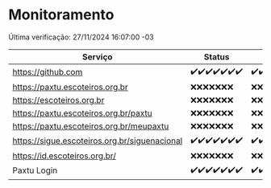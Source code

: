 # Monitoramento

Última verificação: 27/11/2024 16:07:00 -03

|Serviço|Status|Últimas 24h|
|---|---|---|
|https://github.com|<span title="2024-11-20: OK=23">✔️</span><span title="2024-11-21: OK=23">✔️</span><span title="2024-11-22: OK=23">✔️</span><span title="2024-11-23: OK=23">✔️</span><span title="2024-11-24: OK=23">✔️</span><span title="2024-11-25: OK=23">✔️</span><span title="2024-11-26: OK=18">✔️</span>|<span title="26/11/2024 16:07:00 -03 : 200">✔️</span><span title="26/11/2024 17:09:00 -03 : 200">✔️</span><span title="26/11/2024 18:08:00 -03 : 200">✔️</span><span title="26/11/2024 19:08:00 -03 : 200">✔️</span><span title="26/11/2024 20:08:00 -03 : 200">✔️</span><span title="26/11/2024 21:42:00 -03 : 200">✔️</span><span title="26/11/2024 23:19:00 -03 : 200">✔️</span><span title="27/11/2024 00:25:00 -03 : 200">✔️</span><span title="27/11/2024 01:11:00 -03 : 200">✔️</span><span title="27/11/2024 02:09:00 -03 : 200">✔️</span><span title="27/11/2024 03:13:00 -03 : 200">✔️</span><span title="27/11/2024 04:08:00 -03 : 200">✔️</span><span title="27/11/2024 05:12:00 -03 : 200">✔️</span><span title="27/11/2024 06:09:00 -03 : 200">✔️</span><span title="27/11/2024 07:09:00 -03 : 200">✔️</span><span title="27/11/2024 08:07:00 -03 : 200">✔️</span><span title="27/11/2024 09:16:00 -03 : 200">✔️</span><span title="27/11/2024 10:20:00 -03 : 200">✔️</span><span title="27/11/2024 11:08:00 -03 : 200">✔️</span><span title="27/11/2024 12:09:00 -03 : 200">✔️</span><span title="27/11/2024 13:10:00 -03 : 200">✔️</span><span title="27/11/2024 14:07:00 -03 : 200">✔️</span><span title="27/11/2024 15:11:00 -03 : 200">✔️</span><span title="27/11/2024 16:07:00 -03 : 200">✔️</span>|
|https://paxtu.escoteiros.org.br|<span title="2024-11-20: Falhas=23">❌</span><span title="2024-11-21: Falhas=23">❌</span><span title="2024-11-22: Falhas=23">❌</span><span title="2024-11-23: Falhas=23">❌</span><span title="2024-11-24: Falhas=23">❌</span><span title="2024-11-25: Falhas=23">❌</span><span title="2024-11-26: Falhas=18">❌</span>|<span title="26/11/2024 16:07:00 -03 : 403">❌</span><span title="26/11/2024 17:09:00 -03 : 403">❌</span><span title="26/11/2024 18:08:00 -03 : 403">❌</span><span title="26/11/2024 19:08:00 -03 : 403">❌</span><span title="26/11/2024 20:08:00 -03 : 403">❌</span><span title="26/11/2024 21:42:00 -03 : 403">❌</span><span title="26/11/2024 23:19:00 -03 : 403">❌</span><span title="27/11/2024 00:25:00 -03 : 403">❌</span><span title="27/11/2024 01:11:00 -03 : 403">❌</span><span title="27/11/2024 02:09:00 -03 : 403">❌</span><span title="27/11/2024 03:13:00 -03 : 403">❌</span><span title="27/11/2024 04:08:00 -03 : 403">❌</span><span title="27/11/2024 05:12:00 -03 : 403">❌</span><span title="27/11/2024 06:09:00 -03 : 403">❌</span><span title="27/11/2024 07:09:00 -03 : 403">❌</span><span title="27/11/2024 08:07:00 -03 : 403">❌</span><span title="27/11/2024 09:16:00 -03 : 403">❌</span><span title="27/11/2024 10:20:00 -03 : 403">❌</span><span title="27/11/2024 11:08:00 -03 : 403">❌</span><span title="27/11/2024 12:09:00 -03 : 403">❌</span><span title="27/11/2024 13:10:00 -03 : 403">❌</span><span title="27/11/2024 14:07:00 -03 : 403">❌</span><span title="27/11/2024 15:11:00 -03 : 403">❌</span><span title="27/11/2024 16:07:00 -03 : 403">❌</span>|
|https://escoteiros.org.br|<span title="2024-11-20: Falhas=23">❌</span><span title="2024-11-21: Falhas=23">❌</span><span title="2024-11-22: Falhas=23">❌</span><span title="2024-11-23: Falhas=23">❌</span><span title="2024-11-24: Falhas=23">❌</span><span title="2024-11-25: Falhas=23">❌</span><span title="2024-11-26: Falhas=18">❌</span>|<span title="26/11/2024 16:07:00 -03 : 403">❌</span><span title="26/11/2024 17:09:00 -03 : 403">❌</span><span title="26/11/2024 18:08:00 -03 : 403">❌</span><span title="26/11/2024 19:08:00 -03 : 403">❌</span><span title="26/11/2024 20:08:00 -03 : 403">❌</span><span title="26/11/2024 21:42:00 -03 : 403">❌</span><span title="26/11/2024 23:19:00 -03 : 403">❌</span><span title="27/11/2024 00:25:00 -03 : 403">❌</span><span title="27/11/2024 01:11:00 -03 : 403">❌</span><span title="27/11/2024 02:09:00 -03 : 403">❌</span><span title="27/11/2024 03:13:00 -03 : 403">❌</span><span title="27/11/2024 04:08:00 -03 : 403">❌</span><span title="27/11/2024 05:12:00 -03 : 403">❌</span><span title="27/11/2024 06:09:00 -03 : 403">❌</span><span title="27/11/2024 07:09:00 -03 : 403">❌</span><span title="27/11/2024 08:07:00 -03 : 403">❌</span><span title="27/11/2024 09:16:00 -03 : 403">❌</span><span title="27/11/2024 10:20:00 -03 : 403">❌</span><span title="27/11/2024 11:08:00 -03 : 403">❌</span><span title="27/11/2024 12:09:00 -03 : 403">❌</span><span title="27/11/2024 13:10:00 -03 : 403">❌</span><span title="27/11/2024 14:07:00 -03 : 403">❌</span><span title="27/11/2024 15:11:00 -03 : 403">❌</span><span title="27/11/2024 16:07:00 -03 : 403">❌</span>|
|https://paxtu.escoteiros.org.br/paxtu|<span title="2024-11-20: Falhas=23">❌</span><span title="2024-11-21: Falhas=23">❌</span><span title="2024-11-22: Falhas=23">❌</span><span title="2024-11-23: Falhas=23">❌</span><span title="2024-11-24: Falhas=23">❌</span><span title="2024-11-25: Falhas=23">❌</span><span title="2024-11-26: Falhas=18">❌</span>|<span title="26/11/2024 16:07:00 -03 : 403">❌</span><span title="26/11/2024 17:09:00 -03 : 403">❌</span><span title="26/11/2024 18:08:00 -03 : 403">❌</span><span title="26/11/2024 19:08:00 -03 : 403">❌</span><span title="26/11/2024 20:08:00 -03 : 403">❌</span><span title="26/11/2024 21:42:00 -03 : 403">❌</span><span title="26/11/2024 23:19:00 -03 : 403">❌</span><span title="27/11/2024 00:25:00 -03 : 403">❌</span><span title="27/11/2024 01:11:00 -03 : 403">❌</span><span title="27/11/2024 02:09:00 -03 : 403">❌</span><span title="27/11/2024 03:13:00 -03 : 403">❌</span><span title="27/11/2024 04:08:00 -03 : 403">❌</span><span title="27/11/2024 05:12:00 -03 : 403">❌</span><span title="27/11/2024 06:09:00 -03 : 403">❌</span><span title="27/11/2024 07:09:00 -03 : 403">❌</span><span title="27/11/2024 08:07:00 -03 : 403">❌</span><span title="27/11/2024 09:16:00 -03 : 403">❌</span><span title="27/11/2024 10:20:00 -03 : 403">❌</span><span title="27/11/2024 11:08:00 -03 : 403">❌</span><span title="27/11/2024 12:09:00 -03 : 403">❌</span><span title="27/11/2024 13:10:00 -03 : 403">❌</span><span title="27/11/2024 14:07:00 -03 : 403">❌</span><span title="27/11/2024 15:11:00 -03 : 403">❌</span><span title="27/11/2024 16:07:00 -03 : 403">❌</span>|
|https://paxtu.escoteiros.org.br/meupaxtu|<span title="2024-11-20: Falhas=23">❌</span><span title="2024-11-21: Falhas=23">❌</span><span title="2024-11-22: Falhas=23">❌</span><span title="2024-11-23: Falhas=23">❌</span><span title="2024-11-24: Falhas=23">❌</span><span title="2024-11-25: Falhas=23">❌</span><span title="2024-11-26: Falhas=18">❌</span>|<span title="26/11/2024 16:07:00 -03 : 403">❌</span><span title="26/11/2024 17:09:00 -03 : 403">❌</span><span title="26/11/2024 18:08:00 -03 : 403">❌</span><span title="26/11/2024 19:08:00 -03 : 403">❌</span><span title="26/11/2024 20:08:00 -03 : 403">❌</span><span title="26/11/2024 21:42:00 -03 : 403">❌</span><span title="26/11/2024 23:19:00 -03 : 403">❌</span><span title="27/11/2024 00:25:00 -03 : 403">❌</span><span title="27/11/2024 01:11:00 -03 : 403">❌</span><span title="27/11/2024 02:09:00 -03 : 403">❌</span><span title="27/11/2024 03:13:00 -03 : 403">❌</span><span title="27/11/2024 04:08:00 -03 : 403">❌</span><span title="27/11/2024 05:12:00 -03 : 403">❌</span><span title="27/11/2024 06:09:00 -03 : 403">❌</span><span title="27/11/2024 07:09:00 -03 : 403">❌</span><span title="27/11/2024 08:07:00 -03 : 403">❌</span><span title="27/11/2024 09:16:00 -03 : 403">❌</span><span title="27/11/2024 10:20:00 -03 : 403">❌</span><span title="27/11/2024 11:08:00 -03 : 403">❌</span><span title="27/11/2024 12:09:00 -03 : 403">❌</span><span title="27/11/2024 13:10:00 -03 : 403">❌</span><span title="27/11/2024 14:07:00 -03 : 403">❌</span><span title="27/11/2024 15:11:00 -03 : 403">❌</span><span title="27/11/2024 16:07:00 -03 : 403">❌</span>|
|https://sigue.escoteiros.org.br/siguenacional|<span title="2024-11-20: OK=23">✔️</span><span title="2024-11-21: OK=23">✔️</span><span title="2024-11-22: OK=23">✔️</span><span title="2024-11-23: OK=23">✔️</span><span title="2024-11-24: OK=23">✔️</span><span title="2024-11-25: OK=23">✔️</span><span title="2024-11-26: OK=18">✔️</span>|<span title="26/11/2024 16:07:00 -03 : 200">✔️</span><span title="26/11/2024 17:09:00 -03 : 200">✔️</span><span title="26/11/2024 18:08:00 -03 : 200">✔️</span><span title="26/11/2024 19:08:00 -03 : 200">✔️</span><span title="26/11/2024 20:08:00 -03 : 200">✔️</span><span title="26/11/2024 21:42:00 -03 : 200">✔️</span><span title="26/11/2024 23:19:00 -03 : 200">✔️</span><span title="27/11/2024 00:25:00 -03 : 200">✔️</span><span title="27/11/2024 01:11:00 -03 : 200">✔️</span><span title="27/11/2024 02:09:00 -03 : 200">✔️</span><span title="27/11/2024 03:13:00 -03 : 200">✔️</span><span title="27/11/2024 04:08:00 -03 : 200">✔️</span><span title="27/11/2024 05:12:00 -03 : 200">✔️</span><span title="27/11/2024 06:09:00 -03 : 200">✔️</span><span title="27/11/2024 07:09:00 -03 : 200">✔️</span><span title="27/11/2024 08:07:00 -03 : 200">✔️</span><span title="27/11/2024 09:16:00 -03 : 200">✔️</span><span title="27/11/2024 10:20:00 -03 : 200">✔️</span><span title="27/11/2024 11:08:00 -03 : 200">✔️</span><span title="27/11/2024 12:09:00 -03 : 200">✔️</span><span title="27/11/2024 13:10:00 -03 : 200">✔️</span><span title="27/11/2024 14:07:00 -03 : 200">✔️</span><span title="27/11/2024 15:11:00 -03 : 200">✔️</span><span title="27/11/2024 16:07:00 -03 : 0">❌</span>|
|https://id.escoteiros.org.br/|<span title="2024-11-20: Falhas=23">❌</span><span title="2024-11-21: Falhas=23">❌</span><span title="2024-11-22: Falhas=23">❌</span><span title="2024-11-23: Falhas=23">❌</span><span title="2024-11-24: Falhas=23">❌</span><span title="2024-11-25: Falhas=23">❌</span><span title="2024-11-26: Falhas=18">❌</span>|<span title="26/11/2024 16:07:00 -03 : 403">❌</span><span title="26/11/2024 17:09:00 -03 : 403">❌</span><span title="26/11/2024 18:08:00 -03 : 403">❌</span><span title="26/11/2024 19:08:00 -03 : 403">❌</span><span title="26/11/2024 20:08:00 -03 : 403">❌</span><span title="26/11/2024 21:42:00 -03 : 403">❌</span><span title="26/11/2024 23:19:00 -03 : 403">❌</span><span title="27/11/2024 00:25:00 -03 : 403">❌</span><span title="27/11/2024 01:11:00 -03 : 403">❌</span><span title="27/11/2024 02:09:00 -03 : 403">❌</span><span title="27/11/2024 03:13:00 -03 : 403">❌</span><span title="27/11/2024 04:08:00 -03 : 403">❌</span><span title="27/11/2024 05:12:00 -03 : 403">❌</span><span title="27/11/2024 06:09:00 -03 : 403">❌</span><span title="27/11/2024 07:09:00 -03 : 403">❌</span><span title="27/11/2024 08:07:00 -03 : 403">❌</span><span title="27/11/2024 09:16:00 -03 : 403">❌</span><span title="27/11/2024 10:20:00 -03 : 403">❌</span><span title="27/11/2024 11:08:00 -03 : 403">❌</span><span title="27/11/2024 12:09:00 -03 : 403">❌</span><span title="27/11/2024 13:10:00 -03 : 403">❌</span><span title="27/11/2024 14:07:00 -03 : 403">❌</span><span title="27/11/2024 15:11:00 -03 : 403">❌</span><span title="27/11/2024 16:07:00 -03 : 403">❌</span>|
|Paxtu Login|<span title="2024-11-20: OK=23">✔️</span><span title="2024-11-21: OK=23">✔️</span><span title="2024-11-22: OK=23">✔️</span><span title="2024-11-23: OK=23">✔️</span><span title="2024-11-24: OK=23">✔️</span><span title="2024-11-25: OK=23">✔️</span><span title="2024-11-26: OK=18">✔️</span>|<span title="26/11/2024 16:07:00 -03 : 200">✔️</span><span title="26/11/2024 17:09:00 -03 : 200">✔️</span><span title="26/11/2024 18:08:00 -03 : 200">✔️</span><span title="26/11/2024 19:08:00 -03 : 200">✔️</span><span title="26/11/2024 20:08:00 -03 : 200">✔️</span><span title="26/11/2024 21:42:00 -03 : 200">✔️</span><span title="26/11/2024 23:19:00 -03 : 200">✔️</span><span title="27/11/2024 00:25:00 -03 : 200">✔️</span><span title="27/11/2024 01:11:00 -03 : 200">✔️</span><span title="27/11/2024 02:09:00 -03 : 200">✔️</span><span title="27/11/2024 03:13:00 -03 : 200">✔️</span><span title="27/11/2024 04:08:00 -03 : 200">✔️</span><span title="27/11/2024 05:12:00 -03 : 200">✔️</span><span title="27/11/2024 06:09:00 -03 : 200">✔️</span><span title="27/11/2024 07:10:00 -03 : 200">✔️</span><span title="27/11/2024 08:07:00 -03 : 200">✔️</span><span title="27/11/2024 09:16:00 -03 : 200">✔️</span><span title="27/11/2024 10:20:00 -03 : 200">✔️</span><span title="27/11/2024 11:08:00 -03 : 200">✔️</span><span title="27/11/2024 12:09:00 -03 : 200">✔️</span><span title="27/11/2024 13:10:00 -03 : 200">✔️</span><span title="27/11/2024 14:07:00 -03 : 200">✔️</span><span title="27/11/2024 15:11:00 -03 : 200">✔️</span><span title="27/11/2024 16:07:00 -03 : 504">❌</span>|
